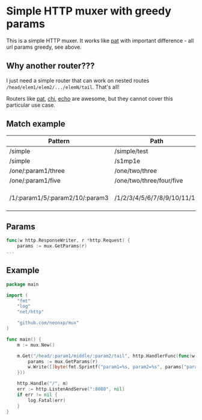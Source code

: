 # Simple HTTP muxer with greedy params

This is a simple HTTP muxer. It works like [pat](https://github.com/bmizerany/pat) with important difference - all url params greedy, see above.

## Why another router???

I just need a simple router that can work on nested routes `/head/elem1/elem2/.../elemN/tail`. That's all!

Routers like [pat](https://github.com/bmizerany/pat), [chi](https://github.com/go-chi/chi), [echo](https://github.com/labstack/echo) are awesome, but they cannot cover this particular use case.

## Match example

<table>
<thead>
<tr><th>Pattern</th><th>Path</th><th>Match?</th><th>Params</th></tr>
</thead>
<tbody>
<tr><td>/simple</td><td>/simple/test</td><td>Yes</td><td>{}</td></tr>
<tr><td>/simple</td><td>/s1mp1e</td><td>No</td><td>{}</td></tr>
<tr><td>/one/:param1/three</td><td>/one/two/three</td><td>Yes</td><td>{param1:"two"}</td></tr>
<tr><td>/one/:param1/five</td><td>/one/two/three/four/five</td><td>Yes</td><td>{param1:"two/three/four"}</td></tr>
<tr><td>/1/:param1/5/:param2/10/:param3</td><td>/1/2/3/4/5/6/7/8/9/10/11/12</td><td>Yes</td><td>{param1:"2/3/4", param2:"6/7/8/9", param3:"11/12"}</td></tr>
</tbody>
</table>

## Params

```go
func(w http.ResponseWriter, r *http.Request) {
	params := mux.GetParams(r)
...
``` 


## Example

```go
package main

import (
	"fmt"
	"log"
	"net/http"

	"github.com/neonxp/mux"
)

func main() {
	m := mux.New()

	m.Get("/head/:param1/middle/:param2/tail", http.HandlerFunc(func(w http.ResponseWriter, r *http.Request) {
		params := mux.GetParams(r)
		w.Write([]byte(fmt.Sprintf("param1=%s, param2=%s", params["param1"], params["param2"])))
	}))

	http.Handle("/", m)
	err := http.ListenAndServe(":8080", nil)
	if err != nil {
		log.Fatal(err)
	}
}
```